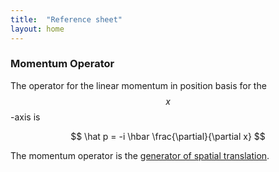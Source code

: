 ```yaml
---
title:  "Reference sheet"
layout: home
---
```


### Momentum Operator

The operator for the linear momentum in position basis for the $$x$$-axis is 


$$
\hat p = -i \hbar \frac{\partial}{\partial x}
$$

The momentum operator is the [generator of spatial translation]({{site.url}}/physics/Momentum-Operator/).